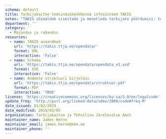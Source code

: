 ```yaml
---
schema: default
title: Tarbijakaitse teeninduskeskkonna infosüsteem TAKIS
notes: "TAKIS võimaldab sisestada ja menetleda tarbijate pöördumisi: teabenõudeid, selgitustaotlusi, kaebusi, tähelepanujuhtimisi ja väärteoteateid."
department: ''
category:
  - Majandus ja rahandus
resources:
  - name: TAKIS avaandmed
    url: 'https://takis.ttja.ee/opendata/'
    format: XML
    interactive: 'False'
  - name: Schema
    url: 'https://takis.ttja.ee/opendata/opendata_v1.xsd'
    format: XSD
    interactive: 'False'
  - name: Andmete struktuuri kirjeldus
    url: 'https://takis.ttja.ee/opendata/struktuur.pdf'
    format: PDF
    interactive: 'TRUE'
license: 'https://creativecommons.org/licenses/by-sa/3.0/ee/legalcode'
update_freq: 'http://purl.org/linked-data/sdmx/2009/code#freq-M'
date_issued: 01/02/2019
date_modified: 2019/03/05
organization: Tarbijakaitse ja Tehnilise Järelevalve Amet
maintainer_name: James Herne
maintainer_email: james.herne@mkm.ee
maintainer_phone: ''
---
```

